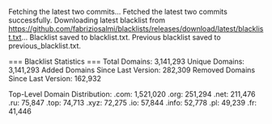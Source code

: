 Fetching the latest two commits...
Fetched the latest two commits successfully.
Downloading latest blacklist from https://github.com/fabriziosalmi/blacklists/releases/download/latest/blacklist.txt...
Blacklist saved to blacklist.txt.
Previous blacklist saved to previous_blacklist.txt.

=== Blacklist Statistics ===
Total Domains: 3,141,293
Unique Domains: 3,141,293
Added Domains Since Last Version: 282,309
Removed Domains Since Last Version: 162,932

Top-Level Domain Distribution:
  .com: 1,521,020
  .org: 251,294
  .net: 211,476
  .ru: 75,847
  .top: 74,713
  .xyz: 72,275
  .io: 57,844
  .info: 52,778
  .pl: 49,239
  .fr: 41,446
